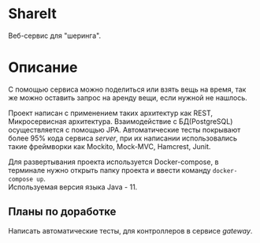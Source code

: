 # ShareIt
Веб-сервис для "шеринга".  

# Описание  
С помощью сервиса можно поделиться или взять вещь на время, так же можно оставить запрос на аренду вещи, если нужной не нашлось.  

Проект написан с применением таких архитектур как REST, Микросервисная архитектура. Взаимодействие с БД(PostgreSQL) осуществляется с помощью JPA. Автоматические тесты покрывают более 95% кода сервиса *server*, при их написании использовались такие фреймворки как Mockito, Mock-MVC, Hamcrest, Junit.  

Для развертывания проекта используется Docker-compose, в терминале нужно открыть папку проекта и ввести команду ```docker-compose up```.  
Используемая версия языка Java - 11.  

## Планы по доработке
Написать автоматические тесты, для контроллеров в сервисе *gateway*.
